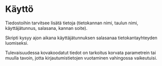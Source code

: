 # Käyttö

Tiedostoihin tarvitsee lisätä tietoja (tietokannan nimi, taulun nimi, käyttäjätunnus, salasana, kannan soite).

Skripti kysyy ajon aikana käyttäjätunnuksen salasanaa tietokantayhteyden luomiseksi.

Tulevaisuudessa kovakoodatut tiedot on tarkoitus korvata parametrein tai muulla tavoin, jotta kirjautumistietojen vuotaminen vahingossa vaikeutuisi.
